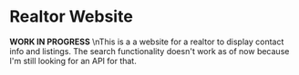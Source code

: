 # Realtor Website
**WORK IN PROGRESS**
\nThis is a a website for a realtor to display contact info and listings. The search functionality doesn't work as of now because I'm still looking for an API for that.
